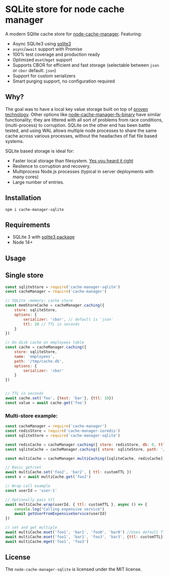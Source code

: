 # SQLite store for node cache manager

A modern SQlite cache store for [node-cache-manager](https://github.com/BryanDonovan/node-cache-manager). Featuring:

 - Async SQLite3 using [sqlite3](https://github.com/TryGhost/node-sqlite3)
 - `async`/`await` support with Promise
 - 100% test coverage and production ready
 - Optimized `mset`/`mget` support
 - Supports CBOR for efficient and fast storage (selectable between `json` or `cbor` default: `json`)
 - Support for custom serializers
 - Smart purging support, no configuration required

## Why?

The goal was to have a local key value storage built on top of [proven technology](https://www.sqlite.org/testing.html).
Other options like [node-cache-manager-fs-binary](https://github.com/sheershoff/node-cache-manager-fs-binary) have 
similar functionality; they are littered with all sort of problems from race conditions, (multi-process) to corruption.
SQLite on the other end has been battle tested, and using WAL allows multiple node processes to share the same
cache across various processes, without the headaches of flat file based systems.

SQLite based storage is ideal for:
 - Faster local storage than filesystem. [Yes you heard it right](https://www.sqlite.org/fasterthanfs.html)
 - Reslience to corruption and recovery.
 - Multiprocess Node.js processes (typical in server deployments with many cores)
 - Large number of entries.

## Installation

```
npm i cache-manager-sqlite
```

## Requirements

 - SQLite 3 with [sqlite3 package](https://github.com/TryGhost/node-sqlite3)
 - Node 14+

## Usage

## Single store
```js
const sqliteStore = require('cache-manager-sqlite')
const cacheManager = require('cache-manager')

// SQLite :memory: cache store
const memStoreCache = cacheManager.caching({
    store: sqliteStore,
    options: {
        serializer: 'cbor', // default is 'json'
        ttl: 20 // TTL in seconds
    }
})

// On disk cache on employees table
const cache = cacheManager.caching({
    store: sqliteStore,
    name: 'employees',
    path: '/tmp/cache.db',
    options: {
        serializer: 'cbor'
    }
})


// TTL in seconds
await cache.set('foo', {test: 'bar'}, {ttl: 10})
const value = await cache.get('foo')
```

### Multi-store example:

```js
const cacheManager = require('cache-manager')
const redisStore = require('cache-manager-ioredis')
const sqliteStore = require('cache-manager-sqlite')

const redisCache = cacheManager.caching({ store: redisStore, db: 0, ttl: 600 })
const sqliteCache = cacheManager.caching({ store: sqliteStore, path: '/tmp/cache.db', name: 'users', options: { ttl: 600 } })

const multiCache = cacheManager.multiCaching([sqliteCache, redisCache])

// Basic get/set
await multiCache.set('foo2', 'bar2', { ttl: customTTL })
const v = await multiCache.get('foo2')

// Wrap call example
const userId = 'user-1'

// Optionally pass ttl
await multiCache.wrap(userId, { ttl: customTTL }, async () => {
    console.log("Calling expensive service")
    await getUserFromExpensiveService(userId)
})

// set and get multiple
await multiCache.mset('foo1', 'bar1', 'foo0', 'bar0') //Uses default TTL
await multiCache.mset('foo1', 'bar1', 'foo3', 'bar3', {ttl: customTTL})
await multiCache.mget('foo1', 'foo3')
```

## License

The `node-cache-manager-sqlite` is licensed under the MIT license.
